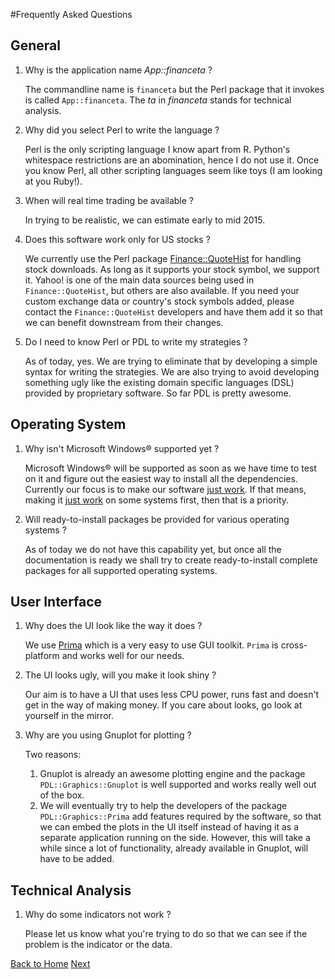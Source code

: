 #Frequently Asked Questions

## General

1. Why is the application name _App::financeta_ ?

    The commandline name is `financeta` but the Perl package that it invokes is
called `App::financeta`. The _ta_ in _financeta_ stands for technical analysis.

1. Why did you select Perl to write the language ?

    Perl is the only scripting language I know apart from R. Python's
whitespace restrictions are an abomination, hence I do not use it. Once you know Perl, all
other scripting languages seem like toys (I am looking at you Ruby!).

1. When will real time trading be available ?

    In trying to be realistic, we can estimate early to mid 2015.

1. Does this software work only for US stocks ?

    We currently use the Perl package
[Finance::QuoteHist](http://www.metacpan.org/pod/Finance::QuoteHist) for handling stock downloads. As long
as it supports your stock symbol, we support it. Yahoo! is one of
the main data sources being used in `Finance::QuoteHist`, but others are also
available. If you need your custom exchange data or country's stock symbols
added, please contact the `Finance::QuoteHist` developers and have them add it
so that we can benefit downstream from their changes.

1. Do I need to know Perl or PDL to write my strategies ?

    As of today, yes. We are trying to eliminate that by developing a simple
syntax for writing the strategies. We are also trying to avoid developing
something ugly like the existing domain specific languages (DSL) provided by
proprietary software. So far PDL is pretty awesome.

## Operating System

1. Why isn't Microsoft Windows&reg; supported yet ?

    Microsoft Windows&reg; will be supported as soon as we have time to test on it and figure out
the easiest way to install all the dependencies. Currently our focus is to make
our software <u>just work</u>. If that means, making it <u>just work</u> on some systems
first, then that is a priority.

1. Will ready-to-install packages be provided for various operating systems ?

    As of today we do not have this capability yet, but once all the documentation
is ready we shall try to create ready-to-install complete packages for all
supported operating systems.

## User Interface

1. Why does the UI look like the way it does ?

    We use [Prima](http://www.metacpan.org/pod/Prima) which is a very easy to
use GUI toolkit. `Prima` is cross-platform and works well for our needs.

1. The UI looks ugly, will you make it look shiny ?

    Our aim is to have a UI that uses less CPU power, runs fast and doesn't get
in the way of making money. If you care about looks, go look at yourself in the mirror.

1. Why are you using Gnuplot for plotting ?

    Two reasons:

    1. Gnuplot is already an awesome plotting engine and the package
       `PDL::Graphics::Gnuplot` is well supported and works really well out of the
box.
    2. We will eventually try to help the developers of the package
       `PDL::Graphics::Prima` add features required by the software, so that we can embed the plots in the UI itself
instead of having it as a separate application running on the side. However,
this will take a while since a lot of functionality, already available in
Gnuplot, will have to be added.

## Technical Analysis

1. Why do some indicators not work ?

    Please let us know what you're trying to do so that we can see if the
problem is the indicator or the data.


[Back to Home](./index.html) [Next](./usage.html)
